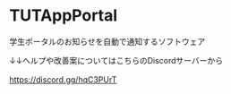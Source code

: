 # TUTAppPortal

学生ポータルのお知らせを自動で通知するソフトウェア

↓↓ヘルプや改善案についてはこちらのDiscordサーバーから

https://discord.gg/hqC3PUrT
　

